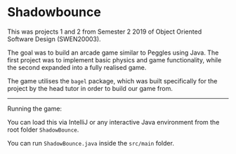 # Shadowbounce

This was projects 1 and 2 from Semester 2 2019 of Object Oriented Software Design (SWEN20003).

The goal was to build an arcade game similar to Peggles using Java. The first project was to implement basic physics and game functionality, while the second expanded into a fully realised game.

The game utilises the `bagel` package, which was built specifically for the project by the head tutor in order to build our game from. 

---
Running the game:

You can load this via IntelliJ or any interactive Java environment from the root folder `ShadowBounce`.

You can run `ShadowBounce.java` inside the `src/main` folder.
